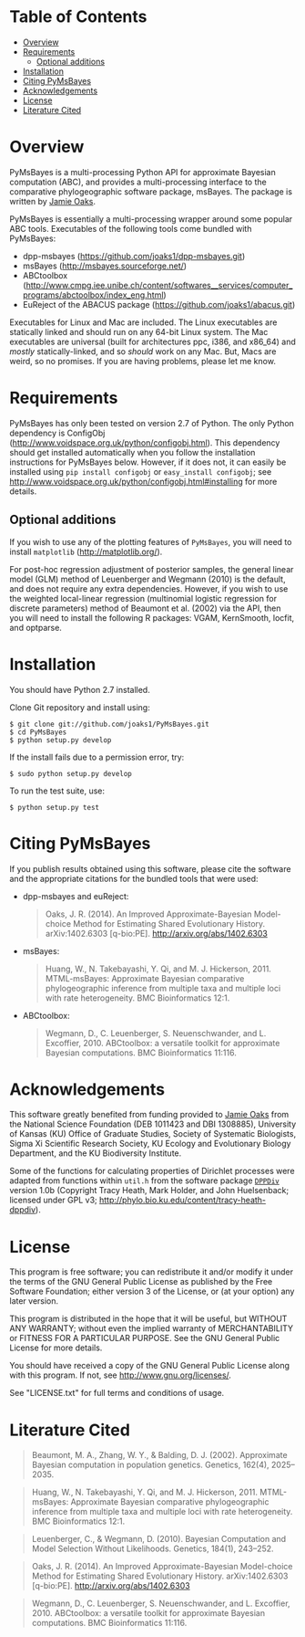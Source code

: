Table of Contents
=================

 -  [Overview](#overview)
 -  [Requirements](#requirements)
    -  [Optional additions](#optional-additions)
 -  [Installation](#installation)
 -  [Citing PyMsBayes](#citing-pymsbayes)
 -  [Acknowledgements](#acknowledgements)
 -  [License](#license)
 -  [Literature Cited](#literature-cited)

Overview
========

PyMsBayes is a multi-processing Python API for approximate Bayesian computation
(ABC), and provides a multi-processing interface to the comparative
phylogeographic software package, msBayes. The package is written by [Jamie
Oaks](http://www.phyletica.com).

PyMsBayes is essentially a multi-processing wrapper around some popular ABC
tools. Executables of the following tools come bundled with PyMsBayes:

 *  dpp-msbayes (<https://github.com/joaks1/dpp-msbayes.git>)
 *  msBayes (<http://msbayes.sourceforge.net/>)
 *  ABCtoolbox (<http://www.cmpg.iee.unibe.ch/content/softwares__services/computer_programs/abctoolbox/index_eng.html>)
 *  EuReject of the ABACUS package (<https://github.com/joaks1/abacus.git>)

Executables for Linux and Mac are included. The Linux executables are
statically linked and should run on any 64-bit Linux system. The Mac
executables are universal (built for architectures ppc, i386, and x86_64) and
*mostly* statically-linked, and so *should* work on any Mac. But, Macs are
weird, so no promises. If you are having problems, please let me know.


Requirements
============

PyMsBayes has only been tested on version 2.7 of Python. The only Python
dependency is ConfigObj (<http://www.voidspace.org.uk/python/configobj.html>).
This dependency should get installed automatically when you follow the
installation instructions for PyMsBayes below. However, if it does not, it can
easily be installed using `pip install configobj` or `easy_install configobj`;
see <http://www.voidspace.org.uk/python/configobj.html#installing> for more
details.

Optional additions
------------------

If you wish to use any of the plotting features of `PyMsBayes`, you will need
to install `matplotlib` (<http://matplotlib.org/>).

For post-hoc regression adjustment of posterior samples, the general linear
model (GLM) method of Leuenberger and Wegmann (2010) is the default, and does
not require any extra dependencies.  However, if you wish to use the weighted
local-linear regression (multinomial logistic regression for discrete
parameters) method of Beaumont et al. (2002) via the API, then you will need to
install the following R packages: VGAM, KernSmooth, locfit, and optparse.


Installation
============

You should have Python 2.7 installed.

Clone Git repository and install using:

    $ git clone git://github.com/joaks1/PyMsBayes.git
    $ cd PyMsBayes
    $ python setup.py develop

If the install fails due to a permission error, try:

    $ sudo python setup.py develop

To run the test suite, use:

    $ python setup.py test


Citing PyMsBayes
================

If you publish results obtained using this software, please cite the software
and the appropriate citations for the bundled tools that were used:

 *  dpp-msbayes and euReject:

    > Oaks, J. R. (2014). An Improved Approximate-Bayesian Model-choice Method
    > for Estimating Shared Evolutionary History. arXiv:1402.6303 [q-bio:PE].
    > <http://arxiv.org/abs/1402.6303>

 *  msBayes:

    > Huang, W., N. Takebayashi, Y. Qi, and M. J. Hickerson, 2011.
    > MTML-msBayes: Approximate Bayesian comparative phylogeographic
    > inference from multiple taxa and multiple loci with rate
    > heterogeneity. BMC Bioinformatics 12:1.

 *  ABCtoolbox:

    > Wegmann, D., C. Leuenberger, S. Neuenschwander, and L.
    > Excoffier, 2010. ABCtoolbox: a versatile toolkit for approximate Bayesian
    > computations. BMC Bioinformatics 11:116.


Acknowledgements
================

This software greatly benefited from funding provided to [Jamie
Oaks](http://www.phyletica.com) from the National Science Foundation (DEB
1011423 and DBI 1308885), University of Kansas (KU) Office of Graduate Studies,
Society of Systematic Biologists, Sigma Xi Scientific Research Society, KU
Ecology and Evolutionary Biology Department, and the KU Biodiversity Institute.

Some of the functions for calculating properties of Dirichlet processes were
adapted from functions within `util.h` from the software package
[`DPPDiv`](http://phylo.bio.ku.edu/content/tracy-heath-dppdiv) version 1.0b
(Copyright Tracy Heath, Mark Holder, and John Huelsenback; licensed under GPL
v3; <http://phylo.bio.ku.edu/content/tracy-heath-dppdiv>).


License
=======

This program is free software; you can redistribute it and/or modify
it under the terms of the GNU General Public License as published by
the Free Software Foundation; either version 3 of the License, or
(at your option) any later version.

This program is distributed in the hope that it will be useful,
but WITHOUT ANY WARRANTY; without even the implied warranty of
MERCHANTABILITY or FITNESS FOR A PARTICULAR PURPOSE.  See the
GNU General Public License for more details.

You should have received a copy of the GNU General Public License along
with this program. If not, see <http://www.gnu.org/licenses/>.

See "LICENSE.txt" for full terms and conditions of usage.


Literature Cited
================

> Beaumont, M. A., Zhang, W. Y., & Balding, D. J. (2002). Approximate Bayesian
> computation in population genetics. Genetics, 162(4), 2025–2035.

> Huang, W., N. Takebayashi, Y. Qi, and M. J. Hickerson, 2011.  MTML-msBayes:
> Approximate Bayesian comparative phylogeographic inference from multiple taxa
> and multiple loci with rate heterogeneity. BMC Bioinformatics 12:1.

> Leuenberger, C., & Wegmann, D. (2010). Bayesian Computation and Model
> Selection Without Likelihoods. Genetics, 184(1), 243–252.

> Oaks, J. R. (2014). An Improved Approximate-Bayesian Model-choice Method for
> Estimating Shared Evolutionary History. arXiv:1402.6303 [q-bio:PE].
> <http://arxiv.org/abs/1402.6303>

> Wegmann, D., C. Leuenberger, S. Neuenschwander, and L.  Excoffier, 2010.
> ABCtoolbox: a versatile toolkit for approximate Bayesian computations. BMC
> Bioinformatics 11:116.

